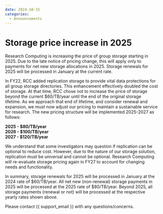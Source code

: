 ```yaml
---
date: 2024-10-15
categories:
  - Announcements
---
```


# Storage price increase in 2025

Research Computing is increasing the price of group storage starting in 2025. Due to the late notice of pricing change, this will apply only to payments for net new storage allocations in 2025. Storage renewals for 2025 will be processed in January at the current rate.

<!-- more -->

In FY22, RCC added replication storage to provide vital data protections for all group storage directories. This enhancement effectively doubled the cost of storage. At that time, RCC chose not to increase the price of storage beyond the current $60/TB/year until the end of the original storage lifetime. As we approach that end of lifetime, and consider renewal and expansion, we must now adjust our pricing to maintain a sustainable service for research. The new pricing structure will be implemented 2025-2027 as follows:

**2025 - $80/TB/year**  
**2026 - $100/TB/year**  
**2027 - $120/TB/year**

We understand that some investigators may question if replication can be optional to reduce cost. However, due to the nature of our storage solution, replication must be universal and cannot be optional. Research Computing will re-evaluate storage pricing again in FY27 to account for changing needs and functionality.

In summary, storage renewals for 2025 will be processed in January at the 2024 rate of $60/TB/year. All net new (non-renewal) storage payments in 2025 will be processed at the 2025 rate of $80/TB/year. Beyond 2025, all storage payments (renewal or not) will be processed at the respective yearly rates shown above.

Please contact {{ support_email }} with any questions/concerns.
